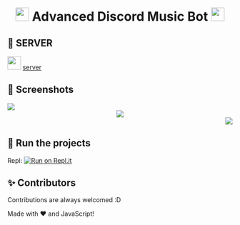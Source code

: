 <h1 align="center"><img src="./assets/Music.gif" width="30px"> Advanced Discord Music Bot <img src="./assets/Music.gif" width="30px"></h1>

## 📝 SERVER
<img src="https://www.youtube.com/about/static/svgs/icons/brand-resources/YouTube_icon_full-color.svg?cache=f2ec7a5" width="30px"> [server](https://discord.gg/DkZ9c49k2M)

## 📸 Screenshots

<div align="left"><img src="https://pika-pika.is-inside.me/zJduq9Gn.png"></div><div align="center"><img src="https://pika-pika.is-inside.me/9ufBoGDH.png"></div><div align="right"><img src="https://pika-pika.is-inside.me/8QkGROJv.png"></div>

## 💨 Run the projects
Repl: [![Run on Repl.it](https://repl.it/badge/github/tushar061758/music)](https://repl.it/github/tushar061758/music)

## ✨ Contributors
Contributions are always welcomed :D

Made with :heart: and JavaScript!
